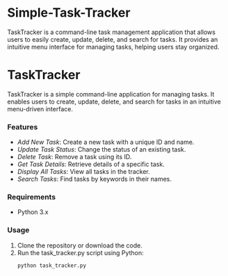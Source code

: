 # Simple-Task-Tracker

TaskTracker is a command-line task management application that allows users to easily create, update, delete, and search for tasks. It provides an intuitive menu interface for managing tasks, helping users stay organized.


# TaskTracker

TaskTracker is a simple command-line application for managing tasks. It enables users to create, update, delete, and search for tasks in an intuitive menu-driven interface.

### Features

- *Add New Task*: Create a new task with a unique ID and name.
- *Update Task Status*: Change the status of an existing task.
- *Delete Task*: Remove a task using its ID.
- *Get Task Details*: Retrieve details of a specific task.
- *Display All Tasks*: View all tasks in the tracker.
- *Search Tasks*: Find tasks by keywords in their names.

### Requirements

- Python 3.x

### Usage

1. Clone the repository or download the code.
2. Run the task_tracker.py script using Python:
   ```bash
   python task_tracker.py
